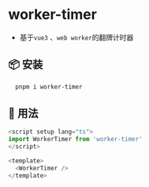 # worker-timer

- 基于`vue3` 、`web worker`的翻牌计时器

## 📦 安装

```bash
  pnpm i worker-timer
```

## 🚗 用法

```ts
<script setup lang="ts">
import WorkerTimer from 'worker-timer'
</script>

<template>
  <WorkerTimer />
</template>
```
